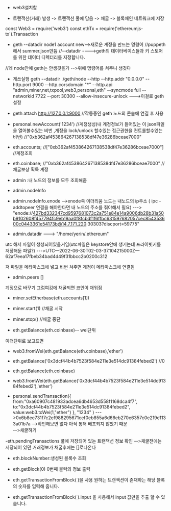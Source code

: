 -   web3설치함

*   트랜잭션(거래) 발생 -> 트랜잭션 풀에 담음 -> 채굴 -> 블록체인 네트워크에 저장

const Web3 = require('web3')
const ethTx = require('ethereumjs-tx').Transaction

-   geth --datadir node1 account new-->새로운 계정을 만드는 명령어
    //puppeth해서 summer.json만듬
    //--datadir
    ---->geth의 데이터베이스들과 키 스토어를 위한 데이터 디렉터리를 지정합니다.

//왜 node안에 geth는 안생겻을가 -->위에 명령어를 쳐주니 생겻다

-   게쓰실행
    geth --datadir ./geth/node --http --http.addr "0.0.0.0" --http.port 9000 --http.corsdomain "\*" --http.api "admin,miner,net,txpool,web3,personal,eth" --syncmode full --networkid 7722 --port 30300 --allow-insecure-unlock
    --->이걸로 geth설정

-   geth attach http://127.0.0.1:9000 //작동중인 geth 노드의 콘솔에 연결 후 사용
-   personal.newAccount('1234') //계정생성(내 계정정보가 들어있는 이 json파일을 열어볼수있는 비번 ,계정을 lock/unlock 할수있는 접근권한을 컨트롤할수있는 비번)
    //"0xb362af453864267138538df47e36286bceae7000"
-   eth.accounts; //["0xb362af453864267138538df47e36286bceae7000"] //계정조회
-   eth.coinbase; //"0xb362af453864267138538df47e36286bceae7000" //채굴보상 획득 계정

-   admin :내 노드의 정보를 모두 조회해줌
-   admin.nodeInfo
-   admin.nodeInfo.enode
    -->enode즉 이더리움 노드는 내노드의 ip주소
    ( ipc - addtopeer 연결을 해야한다면 내 노드의 주소를 줘야해서 필요)
    ---> "enode://427bd332347cd9597681073c2a751e84e14a9006db28b31a50b9102608f457794fc9eb19aa0f8fcbdf1f6ffbc631597682057cec854353600c0443361e54173b@14.7.171.220:30303?discport=59775"

-   admin.datadir
    ---> "/home/yerin/.ethereum"

utc 해서 파일이 생성되어있을거임(utc파일은 keystore안에 생기는데 프라이빗키를 저장해둔 파일?)
--->UTC—2022-06-30T02-03-37.104215000Z—62af7eea17fbeb34bad4d49f31bbcc2b0200c312

저 파일을 메타마스크에 넣고 비번 쳐주면 계정이 메타마스크에 연결됨

-   admin.peers
    []

계정으로 바꾸기 그럼여깅에 채굴되면 코인이 채워짐

-   miner.setEtherbase(eth.accounts[1])

-   miner.start(1) //채굴 시작
-   miner.stop() //채굴 중단
-   eth.getBalance(eth.coinbase)-- wei단위

이더단위로 보고프면

-   web3.fromWei(eth.getBalance(eth.coinbase),'ether')

-   eth.getBalance('0x3dcf44b4b7523f584e211e3e514dc91384febed2') //0

-   eth.getBalance(eth.coinbase)

-   web3.fromWei(eth.getBalance('0x3dcf44b4b7523f584e211e3e514dc91384febed2'),'ether')

-   personal.sendTransaction({ from:"0xa60907c481933adcea6db4653d558f1168dca4f7",
    to:"0x3dcf44b4b7523f584e211e3e514dc91384febed2", value:web3.toWei(1,"ether") }, "1234" )
    --->0x6b8ee731f7c2ef988295671cef0eb855a6d66eb270e6357c0e219e1133a01b7a
    -->확인해보면 없다 아직 통해 배포되지 않았기 때문  
    -->채굴하기

-eth.pendingTransactions 풀에 저장되어 있는 트랜잭션 정보 확인
-->채굴전에는 저장되어 있던 거래정보가 채굴후에는 []로나온다

-   eth.blockNumber:생성된 블록수 조회
-   eth.getBlock(0) 0번째 블럭의 정보 출력

-   eth.getTransactionFromBlock( )을 사용
    원하는 트랜잭션이 존재하는 해당 블록의 숫자를 입력해 줍니다.

-   eth.getTransactionFromBlock( ).input 을 사용해서
    input 값만을 추출 할 수 있습니다.
